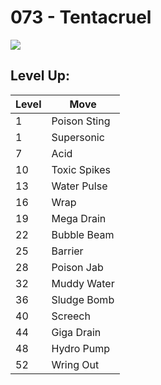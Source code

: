 # 073 - Tentacruel
![][073]

## Level Up:

Level | Move
---   | ---
  1   | Poison Sting
  1   | Supersonic
  7   | Acid
 10   | Toxic Spikes
 13   | Water Pulse
 16   | Wrap
 19   | Mega Drain
 22   | Bubble Beam
 25   | Barrier
 28   | Poison Jab
 32   | Muddy Water
 36   | Sludge Bomb
 40   | Screech
 44   | Giga Drain
 48   | Hydro Pump
 52   | Wring Out



[073]: /img/pokemon/073.png
